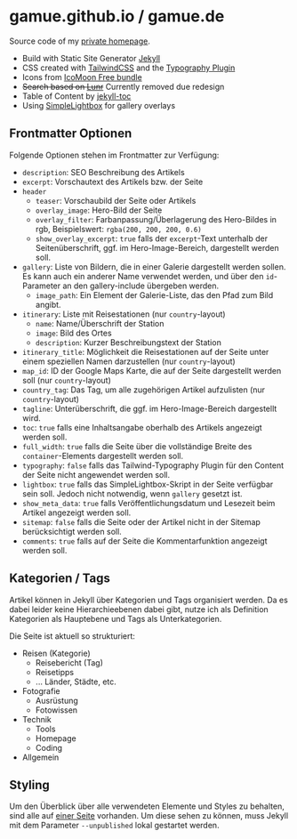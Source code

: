 # gamue.github.io / gamue.de

Source code of my [private homepage](https://gamue.de).

- Build with Static Site Generator [Jekyll](https://jekyllrb.com/)
- CSS created with [TailwindCSS](https://tailwindcss.com/) and the [Typography Plugin](https://github.com/tailwindlabs/tailwindcss-typography)
- Icons from [IcoMoon Free bundle](https://icomoon.io/app/#/select)
- ~~Search based on [Lunr](https://lunrjs.com/)~~ Currently removed due redesign
- Table of Content by [jekyll-toc](ttps://github.com/allejo/jekyll-toc)
- Using [SimpleLightbox](https://github.com/dbrekalo/simpleLightbox) for gallery overlays

## Frontmatter Optionen
Folgende Optionen stehen im Frontmatter zur Verfügung:

- `description`: SEO Beschreibung des Artikels
- `excerpt`: Vorschautext des Artikels bzw. der Seite
- `header`
  - `teaser`: Vorschaubild der Seite oder Artikels
  - `overlay_image`: Hero-Bild der Seite
  - `overlay_filter`: Farbanpassung/Überlagerung des Hero-Bildes in rgb, Beispielswert: `rgba(200, 200, 200, 0.6)`
  - `show_overlay_excerpt`: `true` falls der `excerpt`-Text unterhalb der Seitenüberschrift, ggf. im Hero-Image-Bereich, dargestellt werden soll.
- `gallery`: Liste von Bildern, die in einer Galerie dargestellt werden sollen. Es kann auch ein anderer Name verwendet werden, und über den `id`-Parameter an den gallery-include übergeben werden.
  - `image_path`: Ein Element der Galerie-Liste, das den Pfad zum Bild angibt.
- `itinerary`: Liste mit Reisestationen (nur `country`-layout)
  - `name`: Name/Überschrift der Station
  - `image`: Bild des Ortes
  - `description`: Kurzer Beschreibungstext der Station
- `itinerary_title`: Möglichkeit die Reisestationen auf der Seite unter einem speziellen Namen darzustellen (nur `country`-layout)
- `map_id`: ID der Google Maps Karte, die auf der Seite dargestellt werden soll (nur `country`-layout)
- `country_tag`: Das Tag, um alle zugehörigen Artikel aufzulisten (nur `country`-layout)
- `tagline`: Unterüberschrift, die ggf. im Hero-Image-Bereich dargestellt wird.
- `toc`: `true` falls eine Inhaltsangabe oberhalb des Artikels angezeigt werden soll.
- `full_width`: `true` falls die Seite über die vollständige Breite des `container`-Elements dargestellt werden soll.
- `typography`: `false` falls das Tailwind-Typography Plugin für den Content der Seite nicht angewendet werden soll.
- `lightbox`: `true` falls das SimpleLightbox-Skript in der Seite verfügbar sein soll. Jedoch nicht notwendig, wenn `gallery` gesetzt ist.   
- `show_meta_data`: `true` falls Veröffentlichungsdatum und Lesezeit beim Artikel angezeigt werden soll.
- `sitemap`: `false` falls die Seite oder der Artikel nicht in der Sitemap berücksichtigt werden soll.
- `comments`: `true` falls auf der Seite die Kommentarfunktion angezeigt werden soll.

## Kategorien / Tags

Artikel können in Jekyll über Kategorien und Tags organisiert werden. 
Da es dabei leider keine Hierarchieebenen dabei gibt, nutze ich als Definition Kategorien als Hauptebene und Tags als Unterkategorien.

Die Seite ist aktuell so strukturiert:

- Reisen (Kategorie)
  - Reisebericht (Tag)
  - Reisetipps
  - ... Länder, Städte, etc.
- Fotografie
  - Ausrüstung
  - Fotowissen
- Technik
  - Tools
  - Homepage
  - Coding
- Allgemein

## Styling

Um den Überblick über alle verwendeten Elemente und Styles zu behalten, 
sind alle auf [einer Seite](http://localhost:4000/style/) vorhanden. Um diese sehen zu können, 
muss Jekyll mit dem Parameter `--unpublished` lokal gestartet werden.